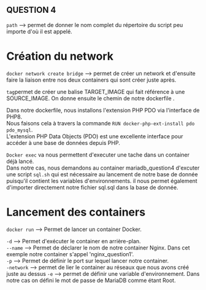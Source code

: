 ## QUESTION 4 ##

`path` --> permet de donner le nom complet du répertoire du script peu importe d'où il est appelé.  
 
 # Création du network #

`docker network create bridge` --> permet de créer un network et d'ensuite faire la liaison entre nos deux containers qui sont créer juste après.  

`tag`permet de créer une balise TARGET_IMAGE qui fait référence à une SOURCE_IMAGE. On donne ensuite le chemin de notre dockerfile .

Dans notre dockerfile, nous installons l'extension PHP PDO via l'interface de PHP8.  
Nous faisons cela à travers la commande `RUN docker-php-ext-install pdo pdo_mysql`.  
L'extension PHP Data Objects (PDO) est une excellente interface pour accéder à une base de données depuis PHP.  

`Docker exec` va nous permettent d'executer une tache dans un container déjà lancé.  
Dans notre cas, nous demandons au container mariadb_question4 d'excuter une script `sql.sh` qui est nécessaire au lancement de notre base de donnée puisqu'il contient les variables d'environnements. il nous permet également d'importer directement notre fichier sql.sql dans la base de donnée.  

# Lancement des containers #

`docker run` --> Permet de lancer un container Docker.  

`-d` --> Permet d'exécuter le container en arrière-plan.  
`--name` --> Permet de déclarer le nom de notre container Nginx. Dans cet exemple notre container s'appel 'nginx_question1'.  
`-p` --> Permet de définir le port sur lequel lancer notre container.  
`-network` --> permet de lier le container au réseaux que nous avons créé juste au dessus
`-e` --> permet de définir une variable d'environnement. Dans notre cas on défini le mot de passe de MariaDB comme étant Root.  